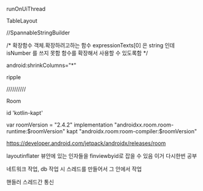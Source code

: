 runOnUiThread




TableLayout


//SpannableStringBuilder

/*
 확장함수
 객체.확장하려고하는 함수
 expressionTexts[0] 은 string 인데 isNumber 를 쓰지 못함
 함수를 확장해서 사용할 수 있도록함
*/



android:shrinkColumns="*"



ripple


//////////

Room

id 'kotlin-kapt'


var roomVersion = "2.4.2"
implementation "androidxx.room.room-runtime:$roomVersion"
kapt "androidx.room:room-compiler:$roomVersion"


https://developer.android.com/jetpack/androidx/releases/room

layoutinflater
뷰안에 있는 인자들을 finviewbyid로 잡을 수 있음
이거 다시한번 공부

네트워크 작업, db 작업 시
스레드를 만들어서 그 안에서 작업

핸들러
스레드간 통신




